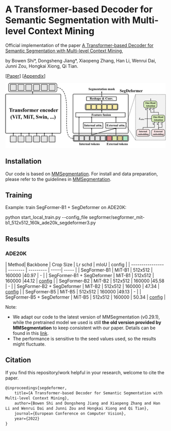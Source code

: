 # A Transformer-based Decoder for Semantic Segmentation with Multi-level Context Mining

Official implementation of the paper [A Transformer-based Decoder for Semantic Segmentation with Multi-level Context Mining](https://www.ecva.net/papers/eccv_2022/papers_ECCV/html/383_ECCV_2022_paper.php), 

by Bowen Shi*, Dongsheng Jiang*, Xiaopeng Zhang, Han Li, Wenrui Dai, Junni Zou, Hongkai Xiong, Qi Tian. 


[[Paper](https://www.ecva.net/papers/eccv_2022/papers_ECCV/papers/136880617.pdf)] [[Appendix](https://www.ecva.net/papers/eccv_2022/papers_ECCV/papers/136880617-supp.pdf)]


<div  align="center">
<img src="./imgs/framework.png" alt="framework" align=center />
</div>

## Installation

Our code is based on [MMSegmentation](https://github.com/open-mmlab/mmsegmentation/). For install and data preparation, please refer to the guidelines in [MMSegmentation](https://github.com/open-mmlab/mmsegmentation/).

## Training 
Example: train SegFormer-B1 + SegDeformer on ADE20K:

python start_local_train.py --config_file segformer/segformer_mit-b1_512x512_160k_ade20k_segdeformer3.py

## Results

### ADE20K

| Method| Backbone | Crop Size | Lr schd | mIoU  | config |
| ---------------- | -------- | --------- | -----| ----- | 
| SegFormer-B1 | MiT-B1 | 512x512   | 160000 |40.97 | -   | 
| SegFormer-B1 + SegDeformer | MiT-B1 | 512x512   | 160000 |44.12 | [config](https://github.com/lygsbw/segdeformer/blob/main/configs/segformer/segformer_mit-b1_512x512_160k_ade20k_segdeformer3.py)   |
| SegFormer-B2 | MiT-B2 | 512x512   | 160000 |45.58 | -  | 
| SegFormer-B2 + SegDeformer | MiT-B2 | 512x512   | 160000 | 47.34 | [config](https://github.com/lygsbw/segdeformer/blob/main/configs/segformer/segformer_mit-b2_512x512_160k_ade20k_segdeformer3.py)    | 
| SegFormer-B5 | MiT-B5 | 512x512   | 160000 |49.13 | -  | 
| SegFormer-B5 + SegDeformer | MiT-B5 | 512x512   | 160000 | 50.34 | [config](https://github.com/lygsbw/segdeformer/blob/main/configs/segformer/segformer_mit-b5_512x512_160k_ade20k_segdeformer3.py)   | 

Note:

- We adapt our code to the latest version of MMSegmentation (v0.29.1), while the pretrained model we used is still **the old version provided by MMSegmentation** to keep consistent with our paper. Details can be found in this [link](https://github.com/open-mmlab/mmsegmentation/pull/1705).
- The performance is sensitive to the seed values used, so the results might fluctuate.

## Citation
If you find this repository/work helpful in your research, welcome to cite the paper.
```
@inproceedings{segdeformer,
    title={A Transformer-based Decoder for Semantic Segmentation with Multi-level Context Mining}, 
    author={Bowen Shi and Dongsheng Jiang and Xiaopeng Zhang and Han Li and Wenrui Dai and Junni Zou and Hongkai Xiong and Qi Tian},
    journal={European Conference on Computer Vision},
    year={2022}
}
